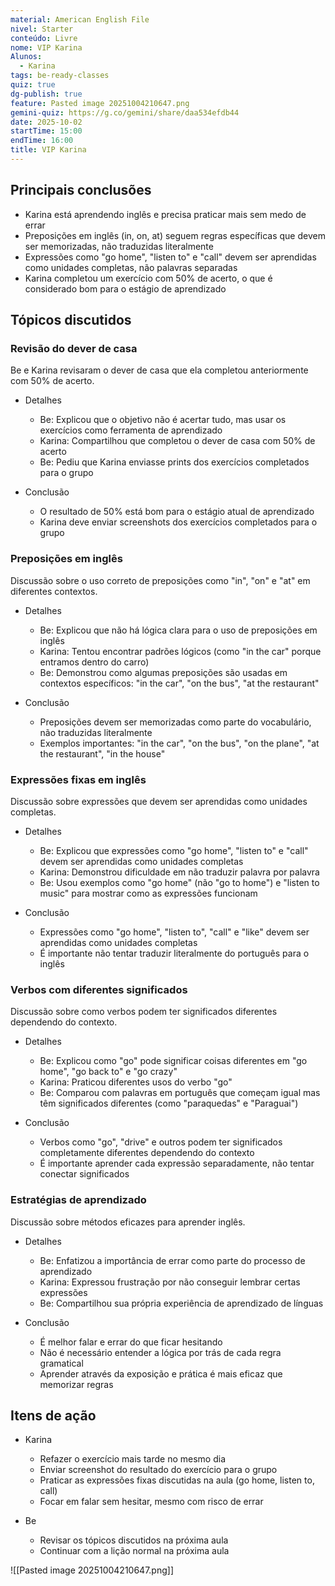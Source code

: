 ```yaml
---
material: American English File
nivel: Starter
conteúdo: Livre
nome: VIP Karina
Alunos:
  - Karina
tags: be-ready-classes
quiz: true
dg-publish: true
feature: Pasted image 20251004210647.png
gemini-quiz: https://g.co/gemini/share/daa534efdb44
date: 2025-10-02
startTime: 15:00
endTime: 16:00
title: VIP Karina
---
```

## Principais conclusões

- Karina está aprendendo inglês e precisa praticar mais sem medo de errar
- Preposições em inglês (in, on, at) seguem regras específicas que devem ser memorizadas, não traduzidas literalmente
- Expressões como "go home", "listen to" e "call" devem ser aprendidas como unidades completas, não palavras separadas
- Karina completou um exercício com 50% de acerto, o que é considerado bom para o estágio de aprendizado

## Tópicos discutidos

### Revisão do dever de casa

Be e Karina revisaram o dever de casa que ela completou anteriormente com 50% de acerto.

- Detalhes
    
    - Be: Explicou que o objetivo não é acertar tudo, mas usar os exercícios como ferramenta de aprendizado
    - Karina: Compartilhou que completou o dever de casa com 50% de acerto
    - Be: Pediu que Karina enviasse prints dos exercícios completados para o grupo
- Conclusão
    
    - O resultado de 50% está bom para o estágio atual de aprendizado
    - Karina deve enviar screenshots dos exercícios completados para o grupo

### Preposições em inglês

Discussão sobre o uso correto de preposições como "in", "on" e "at" em diferentes contextos.

- Detalhes
    
    - Be: Explicou que não há lógica clara para o uso de preposições em inglês
    - Karina: Tentou encontrar padrões lógicos (como "in the car" porque entramos dentro do carro)
    - Be: Demonstrou como algumas preposições são usadas em contextos específicos: "in the car", "on the bus", "at the restaurant"
- Conclusão
    
    - Preposições devem ser memorizadas como parte do vocabulário, não traduzidas literalmente
    - Exemplos importantes: "in the car", "on the bus", "on the plane", "at the restaurant", "in the house"

### Expressões fixas em inglês

Discussão sobre expressões que devem ser aprendidas como unidades completas.

- Detalhes
    
    - Be: Explicou que expressões como "go home", "listen to" e "call" devem ser aprendidas como unidades completas
    - Karina: Demonstrou dificuldade em não traduzir palavra por palavra
    - Be: Usou exemplos como "go home" (não "go to home") e "listen to music" para mostrar como as expressões funcionam
- Conclusão
    
    - Expressões como "go home", "listen to", "call" e "like" devem ser aprendidas como unidades completas
    - É importante não tentar traduzir literalmente do português para o inglês

### Verbos com diferentes significados

Discussão sobre como verbos podem ter significados diferentes dependendo do contexto.

- Detalhes
    
    - Be: Explicou como "go" pode significar coisas diferentes em "go home", "go back to" e "go crazy"
    - Karina: Praticou diferentes usos do verbo "go"
    - Be: Comparou com palavras em português que começam igual mas têm significados diferentes (como "paraquedas" e "Paraguai")
- Conclusão
    
    - Verbos como "go", "drive" e outros podem ter significados completamente diferentes dependendo do contexto
    - É importante aprender cada expressão separadamente, não tentar conectar significados

### Estratégias de aprendizado

Discussão sobre métodos eficazes para aprender inglês.

- Detalhes
    
    - Be: Enfatizou a importância de errar como parte do processo de aprendizado
    - Karina: Expressou frustração por não conseguir lembrar certas expressões
    - Be: Compartilhou sua própria experiência de aprendizado de línguas
- Conclusão
    
    - É melhor falar e errar do que ficar hesitando
    - Não é necessário entender a lógica por trás de cada regra gramatical
    - Aprender através da exposição e prática é mais eficaz que memorizar regras

## Itens de ação

- Karina
    
    - Refazer o exercício mais tarde no mesmo dia
    - Enviar screenshot do resultado do exercício para o grupo
    - Praticar as expressões fixas discutidas na aula (go home, listen to, call)
    - Focar em falar sem hesitar, mesmo com risco de errar
- Be
    
    - Revisar os tópicos discutidos na próxima aula
    - Continuar com a lição normal na próxima aula

![[Pasted image 20251004210647.png]]